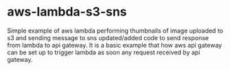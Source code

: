 # aws-lambda-s3-sns
Simple example of aws lambda performing thumbnails of image uploaded to s3 and sending message to sns
updated/added code to  send response from lambda  to api gateway. It is a basic example that how aws api gateway can be set up to trigger lambda as soon any request received by api gateway.
